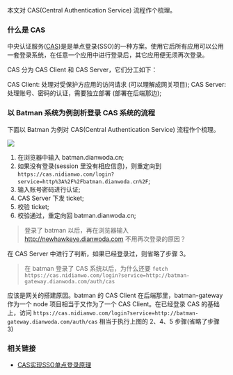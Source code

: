 本文对 CAS(Central Authentication Service) 流程作个梳理。

### 什么是 CAS

中央认证服务([CAS](https://github.com/apereo/cas))是是单点登录(SSO)的一种方案。使用它后所有应用可以公用一套登录系统，在任意一个应用中进行登录后，其它应用便无须再次登录。

CAS 分为 CAS Client 和 CAS Server，它们分工如下：

CAS Client: 处理对受保护方应用的访问请求 (可以理解成网关项目);
CAS Server: 处理账号、密码的认证，需要独立部署 (部署在后端那边);

### 以 Batman 系统为例剖析登录 CAS 系统的流程

下面以 Batman 为例对 CAS(Central Authentication Service) 流程作个梳理。

![](http://phrd9aiu0.bkt.clouddn.com/89fccb6391b0697815078d6f725dc124.jpg)

1. 在浏览器中输入 batman.dianwoda.cn;
2. 如果没有登录(session 里没有相应信息)，则重定向到 `https://cas.nidianwo.com/login?service=http%3A%2F%2Fbatman.dianwoda.cn%2F`;
3. 输入账号密码进行认证;
4. CAS Server 下发 ticket;
5. 校验 ticket;
6. 校验通过，重定向回 batman.dianwoda.cn;

> 登录了 batman 以后，再在浏览器输入 http://newhawkeye.dianwoda.com 不用再次登录的原因？

在 CAS Server 中进行了判断，如果已经登录过，则省略了步骤 3。

> 在 batman 登录了 CAS 系统以后，为什么还要 `fetch https://cas.nidianwo.com/login?service=http://batman-gateway.dianwoda.com/auth/cas`

应该是网关的搭建原因。batman 的 CAS Client 在后端那里，batman-gateway 作为一个 node 项目相当于又作为了一个 CAS Client。在已经登录 CAS 的基础上，访问 `https://cas.nidianwo.com/login?service=http://batman-gateway.dianwoda.com/auth/cas` 相当于执行上图的 2、4、5 步骤(省略了步骤 3)

### 相关链接

* [CAS实现SSO单点登录原理](https://blog.csdn.net/cruise_h/article/details/51013597)